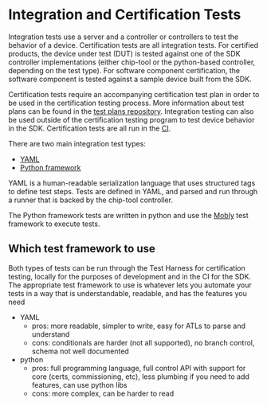 # Integration and Certification Tests

Integration tests use a server and a controller or controllers to test the behavior of a device. Certification tests are all integration tests. For certified products, the device under test (DUT) is tested against one of the SDK controller implementations (either chip-tool or the python-based controller, depending on the test type). For software component certification, the software component is tested against a sample device built from the SDK.

Certification tests require an accompanying certification test plan in order to be used in the certification testing process. More information about test plans can be found in the [test plans repository](https://github.com/CHIP-Specifications/chip-test-plans/tree/master/docs). Integration testing can also be used outside of the certification testing program to test device behavior in the SDK. Certification tests are all run in the [CI](./ci_testing).

There are two main integration test types:

- [YAML](./yaml.md)
- [Python framework](./python.md)

YAML is a human-readable serialization language that uses structured tags to define test steps. Tests are defined in YAML, and parsed and run through a runner that is backed by the chip-tool controller.

The Python framework tests are written in python and use the [Mobly](https://github.com/google/mobly) test framework to execute tests.

## Which test framework to use
Both types of tests can be run through the Test Harness for certification testing, locally for the purposes of development and in the CI for the SDK. The appropriate test framework to use is whatever lets you automate your tests in a way that is understandable, readable, and has the features you need

* YAML
  * pros: more readable, simpler to write, easy for ATLs to parse and understand
  * cons: conditionals are harder (not all supported), no branch control, schema not well documented
* python
  * pros: full programming language, full control API with support for core (certs, commissioning, etc), less plumbing if you need to add features, can use python libs
  * cons: more complex, can be harder to read